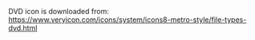 DVD icon is downloaded from:
https://www.veryicon.com/icons/system/icons8-metro-style/file-types-dvd.html
